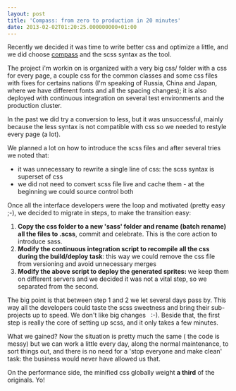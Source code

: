```yaml
---
layout: post
title: 'Compass: from zero to production in 20 minutes'
date: 2013-02-02T01:20:25.000000000+01:00
---
```


Recently we decided it was time to write better css and optimize a little, and we did choose <a title="compass-style" href="http://compass-style.org/" target="_blank">compass</a> and the scss syntax as the tool.

The project i'm workin on is organized with a very big css/ folder with a css for every page, a couple css for the common classes and some css files with fixes for certains nations (I'm speaking of Russia, China and Japan, where we have different fonts and all the spacing changes); it is also deployed with continuous integration on several test environments and the production cluster.

In the past we did try a conversion to less, but it was unsuccessful, mainly because the less syntax is not compatible with css so we needed to restyle every page (a lot).

We planned a lot on how to introduce the scss files and after several tries we noted that:

<ul>
	<li><span style="line-height: 14px;">it was unnecessary to rewrite a single line of css: the scss syntax is superset of css</span></li>
	<li>we did not need to convert scss file live and cache them - at the beginning we could source control both</li>
</ul>
Once all the interface developers were the loop and motivated (pretty easy ;-), we decided to migrate in steps, to make the transition easy:
<ol>
	<li><strong>Copy the css folder to a new 'sass' folder and rename (batch rename) all the files to .scss</strong>, commit and celebrate. This is the core action to introduce sass.</li>
	<li><strong>Modify the continuous integration script to recompile all the css during the build/deploy task</strong>: this way we could remove the css file from versioning and avoid unnecessary merges</li>
	<li><strong>Modify the above script to deploy the generated sprites: </strong>we keep them on different servers and we decided it was not a vital step, so we separated from the second.<!--more--></li>
</ol>
The big point is that between step 1 and 2 we let several days pass by. This way all the developers could taste the scss sweetness and bring their sub-projects up to speed. We don't like big changes   :-). Beside that, the first step is really the core of setting up scss, and it only takes a few minutes.

What we gained? Now the situation is pretty much the same ( the code is messy) but we can work a little every day, along the normal maintenance, to sort things out, and there is no need for a 'stop everyone and make clean' task: the business would never have allowed us that.

On the performance side, the minified css globally weight <strong>a third</strong> of the originals. Yo!

&nbsp;
